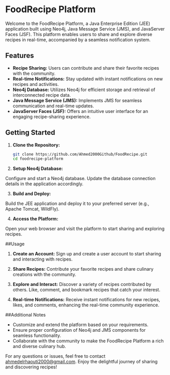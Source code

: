 # FoodRecipe Platform

Welcome to the FoodRecipe Platform, a Java Enterprise Edition (JEE) application built using Neo4j, Java Message Service (JMS), and JavaServer Faces (JSF). This platform enables users to share and explore diverse recipes in real-time, accompanied by a seamless notification system.

## Features

- **Recipe Sharing:** Users can contribute and share their favorite recipes with the community.
- **Real-time Notifications:** Stay updated with instant notifications on new recipes and activities.
- **Neo4j Database:** Utilizes Neo4j for efficient storage and retrieval of interconnected recipe data.
- **Java Message Service (JMS):** Implements JMS for seamless communication and real-time updates.
- **JavaServer Faces (JSF):** Offers an intuitive user interface for an engaging recipe-sharing experience.

## Getting Started

1. **Clone the Repository:**

   ```bash
   git clone https://github.com/Ahmed2000Github/FoodRecipe.git
   cd foodrecipe-platform
2. **Setup Neo4j Database:**

  Configure and start a Neo4j database. Update the database connection details in the application accordingly.

3. **Build and Deploy:**

  Build the JEE application and deploy it to your preferred server (e.g., Apache Tomcat, WildFly).

4. **Access the Platform:**

  Open your web browser and visit the platform to start sharing and exploring recipes.

##Usage

  1. **Create an Account:**
   Sign up and create a user account to start sharing and interacting with recipes.

  2. **Share Recipes:**
   Contribute your favorite recipes and share culinary creations with the community.

  3. **Explore and Interact:**
   Discover a variety of recipes contributed by others. Like, comment, and bookmark recipes that catch your interest.

  4. **Real-time Notifications:**
   Receive instant notifications for new recipes, likes, and comments, enhancing the real-time community experience.

##Additional Notes

- Customize and extend the platform based on your requirements.
- Ensure proper configuration of Neo4j and JMS components for seamless functionality.
- Collaborate with the community to make the FoodRecipe Platform a rich and diverse culinary hub.

For any questions or issues, feel free to contact ahmedelrhaouti2000@gmail.com. Enjoy the delightful journey of sharing and discovering recipes!
